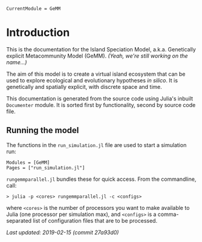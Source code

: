 ```@meta
CurrentModule = GeMM
```

# Introduction

This is the documentation for the Island Speciation Model, a.k.a. Genetically
explicit Metacommunity Model (GeMM). *(Yeah, we're still working on the name...)*

The aim of this model is to create a virtual island ecosystem that can be used to
explore ecological and evolutionary hypotheses *in silico*. It is genetically
and spatially explicit, with discrete space and time.

This documentation is generated from the source code using Julia's inbuilt
`Documenter` module. It is sorted first by functionality, second by source code
file.

## Running the model

The functions in the `run_simulation.jl` file are used to start a simulation run:

```@autodocs
Modules = [GeMM]
Pages = ["run_simulation.jl"]
```

`rungemmparallel.jl` bundles these for quick access. From the commandline, call:

```
> julia -p <cores> rungemmparallel.jl -c <configs>
```

where `<cores>` is the number of processors you want to make available to Julia
(one processor per simulation max), and `<configs>` is a comma-separated list of
configuration files that are to be processed.

*Last updated: 2019-02-15 (commit 27a93d0)*  
